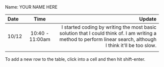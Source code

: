 Name: YOUR NAME HERE

| Date  |      Time       |                                                                                                                                                         Update |
|:------|:---------------:|---------------------------------------------------------------------------------------------------------------------------------------------------------------:|
| 10/12 | 10:40 - 11:00am | I started coding by writing the most basic solution that I could think of. I am writing a method to perform linear search, although I think it'll be too slow. |
|       |                 |                                                                                                                                                                |


To add a new row to the table, click into a cell and then hit shift-enter.